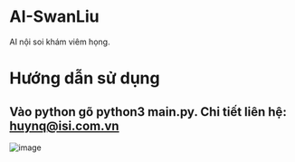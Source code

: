# AI-SwanLiu
AI nội soi khám viêm họng.
# Hướng dẫn sử dụng
Vào python gõ python3 main.py.
Chi tiết liên hệ: huynq@isi.com.vn
---------
![image](https://user-images.githubusercontent.com/2125897/216705984-6ebb05c9-5708-45e9-82de-95a2f688a015.png)
